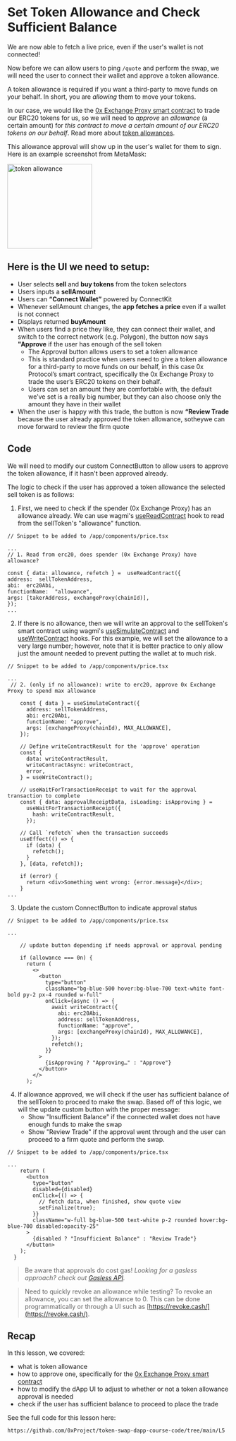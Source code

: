 # Set Token Allowance and Check Sufficient Balance

We are now able to fetch a live price, even if the user's wallet is not connected!

Now before we can allow users to ping `/quote` and perform the swap, we will need the user to connect their wallet and approve a token allowance.

A token allowance is required if you want a third-party to move funds on your behalf. In short, you are _allowing_ them to move your tokens.

In our case, we would like the [0x Exchange Proxy smart contract](https://docs.0x.org/introduction/0x-cheat-sheet#exchange-proxy-addresses) to trade our ERC20 tokens for us, so we will need to _approve_ an _allowance_ (a certain amount) for _this contract to move a certain amount of our ERC20 tokens on our behalf_. Read more about [token allowances](https://0x.org/docs/0x-swap-api/advanced-topics/how-to-set-your-token-allowances).

This allowance approval will show up in the user's wallet for them to sign. Here is an example screenshot from MetaMask:

<img width="192" alt="token allowance" src="https://github.com/jlin27/token-swap-dapp-course/assets/8042156/9743b971-a8bc-4269-8b11-77ee2c64b609">


## Here is the UI we need to setup:

- User selects **sell** and **buy tokens** from the token selectors
- Users inputs a **sellAmount**
- Users can **“Connect Wallet”** powered by ConnectKit
- Whenever sellAmount changes, the **app fetches a price** even if a wallet is not connect
- Displays returned **buyAmount**
- When users find a price they like, they can connect their wallet, and switch to the correct network (e.g. Polygon), the button now says **"Approve** if the user has enough of the sell token
  - The Approval button allows users to set a token allowance
  - This is standard practice when users need to give a token allowance for a third-party to move funds on our behalf, in this case 0x Protocol’s smart contract, specifically the 0x Exchange Proxy to trade the user’s ERC20 tokens on their behalf.
  - Users can set an amount they are comfortable with, the default we’ve set is a really big number, but they can also choose only the amount they have in their wallet
- When the user is happy with this trade, the button is now **“Review Trade** because the user already approved the token allowance, sotheywe can move forward to review the firm quote





## Code

We will need to modify our custom ConnectButton to allow users to approve the token allowance, if it hasn't been approved already. 

The logic to check if the user has approved a token allowance the selected sell token is as follows:

1.  First, we need to check if the spender (0x Exchange Proxy) has an allowance already. We can use wagmi's [useReadContract](https://wagmi.sh/react/api/hooks/useReadContract) hook to read from the sellToken's "allowance" function.

```
// Snippet to be added to /app/components/price.tsx

...
// 1. Read from erc20, does spender (0x Exchange Proxy) have allowance?

const { data: allowance, refetch } =  useReadContract({
address:  sellTokenAddress,
abi:  erc20Abi,
functionName:  "allowance",
args: [takerAddress, exchangeProxy(chainId)],
});
...
```

2.  If there is no allowance, then we will write an approval to the sellToken's smart contract using wagmi's [useSimulateContract](https://wagmi.sh/react/api/hooks/useSimulateContract#usesimulatecontract) and [useWriteContract](https://wagmi.sh/react/api/hooks/useWriteContract#usewritecontract) hooks. For this example, we will set the allowance to a very large number; however, note that it is better practice to only allow just the amount needed to prevent putting the wallet at to much risk.

```
// Snippet to be added to /app/components/price.tsx

...
 // 2. (only if no allowance): write to erc20, approve 0x Exchange Proxy to spend max allowance

    const { data } = useSimulateContract({
      address: sellTokenAddress,
      abi: erc20Abi,
      functionName: "approve",
      args: [exchangeProxy(chainId), MAX_ALLOWANCE],
    });

    // Define writeContractResult for the 'approve' operation
    const {
      data: writeContractResult,
      writeContractAsync: writeContract,
      error,
    } = useWriteContract();

    // useWaitForTransactionReceipt to wait for the approval transaction to complete
    const { data: approvalReceiptData, isLoading: isApproving } =
      useWaitForTransactionReceipt({
        hash: writeContractResult,
      });

    // Call `refetch` when the transaction succeeds
    useEffect(() => {
      if (data) {
        refetch();
      }
    }, [data, refetch]);

    if (error) {
      return <div>Something went wrong: {error.message}</div>;
    }
...
```

3. Update the custom ConnectButton to indicate approval status

```
// Snippet to be added to /app/components/price.tsx

...

    // update button depending if needs approval or approval pending

    if (allowance === 0n) {
      return (
        <>
          <button
            type="button"
            className="bg-blue-500 hover:bg-blue-700 text-white font-bold py-2 px-4 rounded w-full"
            onClick={async () => {
              await writeContract({
                abi: erc20Abi,
                address: sellTokenAddress,
                functionName: "approve",
                args: [exchangeProxy(chainId), MAX_ALLOWANCE],
              });
              refetch();
            }}
          >
            {isApproving ? "Approving…" : "Approve"}
          </button>
        </>
      );

```

4. If allowance approved, we will check if the user has sufficient balance of the sellToken to proceed to make the swap. Based off of this logic, we will the update custom button with the proper message:
   - Show "Insufficient Balance" if the connected wallet does not have enough funds to make the swap
   - Show "Review Trade" if the approval went through and the user can proceed to a firm quote and perform the swap.

```
// Snippet to be added to /app/components/price.tsx

...
    return (
      <button
        type="button"
        disabled={disabled}
        onClick={() => {
          // fetch data, when finished, show quote view
          setFinalize(true);
        }}
        className="w-full bg-blue-500 text-white p-2 rounded hover:bg-blue-700 disabled:opacity-25"
      >
        {disabled ? "Insufficient Balance" : "Review Trade"}
      </button>
    );
  }
```

> Be aware that approvals do cost gas! _Looking for a gasless approach? check out [Gasless API](https://0x.org/docs/tx-relay-api/introduction)._

> Need to quickly revoke an allowance while testing? To revoke an allowance, you can set the allowance to 0. This can be done programmatically or through a UI such as [https://revoke.cash/](https://revoke.cash/).

## Recap

In this lesson, we covered: 
* what is token allowance
* how to approve one, specifically for the [0x Exchange Proxy smart contract](https://docs.0x.org/introduction/0x-cheat-sheet#exchange-proxy-addresses)
* how to modify the dApp UI to adjust to whether or not a token allowance approval is needed
* check if the user has sufficient balance to proceed to place the trade

See the full code for this lesson here: 

```
https://github.com/0xProject/token-swap-dapp-course-code/tree/main/L5
```


